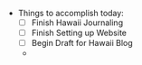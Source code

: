 - Things to accomplish today:
    - [ ] Finish Hawaii Journaling
    - [ ] Finish Setting up Website
    - [ ] Begin Draft for Hawaii Blog
    - 
